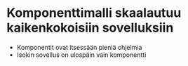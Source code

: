 # Komponenttimalli skaalautuu kaikenkokoisiin sovelluksiin

* Komponentit ovat itsessään pieniä ohjelmia
* Isokin sovellus on ulospäin vain komponentti



